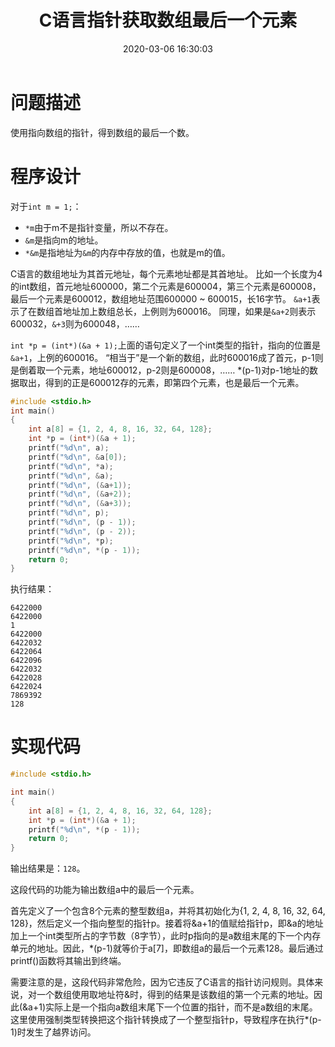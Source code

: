 ﻿---
title: C语言指针获取数组最后一个元素
date: 2020-03-06 16:30:03
summary: 本文分享使用C语言指针获取数组的最后一个数的方法。
tags:
- C语言
categories:
- 开发技术
---

# 问题描述

使用指向数组的指针，得到数组的最后一个数。

# 程序设计

对于`int m = 1;`：
- `*m`由于m不是指针变量，所以不存在。
- `&m`是指向m的地址。
- `*&m`是指地址为`&m`的内存中存放的值，也就是m的值。

C语言的数组地址为其首元地址，每个元素地址都是其首地址。
比如一个长度为4的int数组，首元地址600000，第二个元素是600004，第三个元素是600008，最后一个元素是600012，数组地址范围600000 ~ 600015，长16字节。
`&a+1`表示了在数组首地址加上数组总长，上例则为600016。
同理，如果是`&a+2`则表示600032，`&+3`则为600048，……

`int *p = (int*)(&a + 1);`上面的语句定义了一个int类型的指针，指向的位置是`&a+1`，上例的600016。
“相当于”是一个新的数组，此时600016成了首元，p-1则是倒着取一个元素，地址600012，p-2则是600008，……
*(p-1)对p-1地址的数据取出，得到的正是600012存的元素，即第四个元素，也是最后一个元素。

```c
#include <stdio.h>
int main()
{
    int a[8] = {1, 2, 4, 8, 16, 32, 64, 128};
    int *p = (int*)(&a + 1);
    printf("%d\n", a);
    printf("%d\n", &a[0]);
    printf("%d\n", *a);
    printf("%d\n", &a);
    printf("%d\n", (&a+1));
    printf("%d\n", (&a+2));
    printf("%d\n", (&a+3));
    printf("%d\n", p);
    printf("%d\n", (p - 1));
    printf("%d\n", (p - 2));
    printf("%d\n", *p);
    printf("%d\n", *(p - 1));
    return 0;
}
```

执行结果：
```
6422000
6422000
1
6422000
6422032
6422064
6422096
6422032
6422028
6422024
7869392
128
```

# 实现代码

```c
#include <stdio.h>

int main()
{
    int a[8] = {1, 2, 4, 8, 16, 32, 64, 128};
    int *p = (int*)(&a + 1);
    printf("%d\n", *(p - 1));
    return 0;
}
```

输出结果是：`128`。

这段代码的功能为输出数组a中的最后一个元素。

首先定义了一个包含8个元素的整型数组a，并将其初始化为{1, 2, 4, 8, 16, 32, 64, 128}，然后定义一个指向整型的指针p。接着将&a+1的值赋给指针p，即&a的地址加上一个int类型所占的字节数（8字节），此时p指向的是a数组末尾的下一个内存单元的地址。因此，*(p-1)就等价于a[7]，即数组a的最后一个元素128。最后通过printf()函数将其输出到终端。

需要注意的是，这段代码非常危险，因为它违反了C语言的指针访问规则。具体来说，对一个数组使用取地址符&时，得到的结果是该数组的第一个元素的地址。因此(&a+1)实际上是一个指向a数组末尾下一个位置的指针，而不是a数组的末尾。这里使用强制类型转换把这个指针转换成了一个整型指针p，导致程序在执行*(p-1)时发生了越界访问。
